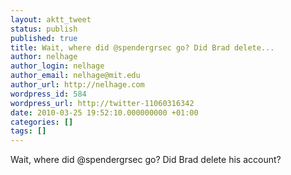 ```yaml
---
layout: aktt_tweet
status: publish
published: true
title: Wait, where did @spendergrsec go? Did Brad delete...
author: nelhage
author_login: nelhage
author_email: nelhage@mit.edu
author_url: http://nelhage.com
wordpress_id: 584
wordpress_url: http://twitter-11060316342
date: 2010-03-25 19:52:10.000000000 +01:00
categories: []
tags: []
---
```

Wait, where did @spendergrsec go? Did Brad delete his account?
